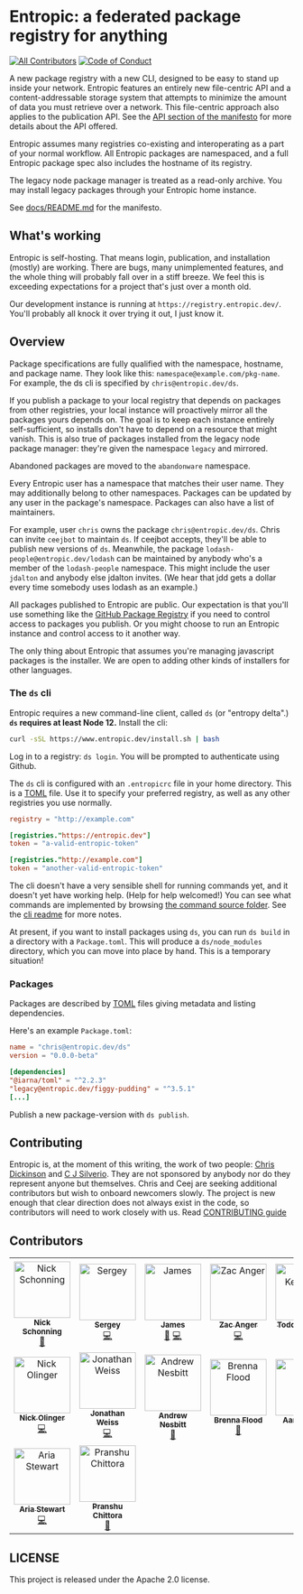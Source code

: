 # Entropic: a federated package registry for anything
[![All Contributors](https://img.shields.io/badge/all_contributors-16-orange.svg?style=flat-square)](#contributors) [![Code of Conduct](https://img.shields.io/badge/%E2%9D%A4-code%20of%20conduct-blue.svg?style=flat-square)](https://github.com/entropic-dev/entropic/blob/master/CODE_OF_CONDUCT.md)

A new package registry with a new CLI, designed to be easy to stand up inside your network. Entropic features an entirely new file-centric API and a content-addressable storage system that attempts to minimize the amount of data you must retrieve over a network. This file-centric approach also applies to the publication API. See the [API section of the manifesto](https://github.com/entropic-dev/entropic/tree/master/docs#apis) for more details about the API offered.

Entropic assumes many registries co-existing and interoperating as a part of your normal workflow. All Entropic packages are namespaced, and a full Entropic package spec also includes the hostname of its registry.

The legacy node package manager is treated as a read-only archive. You may install legacy packages through your Entropic home instance.

See [docs/README.md](docs/README.md) for the manifesto.

## What's working

Entropic is self-hosting. That means login, publication, and installation (mostly) are working. There are bugs, many unimplemented features, and the whole thing will probably fall over in a stiff breeze. We feel this is exceeding expectations for a project that's just over a month old.

Our development instance is running at `https://registry.entropic.dev/`. You'll probably all knock it over trying it out, I just know it.

## Overview

Package specifications are fully qualified with the namespace, hostname, and package name. They look like this: `namespace@example.com/pkg-name`. For example, the ds cli is specified by `chris@entropic.dev/ds`.

If you publish a package to your local registry that depends on packages from other registries, your local instance will proactively mirror all the packages yours depends on. The goal is to keep each instance entirely self-sufficient, so installs don't have to depend on a resource that might vanish. This is also true of packages installed from the legacy node package manager: they're given the namespace `legacy` and mirrored.

Abandoned packages are moved to the `abandonware` namespace.

Every Entropic user has a namespace that matches their user name. They may additionally belong to other namespaces. Packages can be updated by any user in the package's namespace. Packages can also have a list of maintainers.

For example, user `chris` owns the package `chris@entropic.dev/ds`. Chris can invite `ceejbot` to maintain `ds`. If ceejbot accepts, they'll be able to publish new versions of `ds`. Meanwhile, the package `lodash-people@entropic.dev/lodash` can be maintained by anybody who's a member of the `lodash-people` namespace. This might include the user `jdalton` and anybody else jdalton invites. (We hear that jdd gets a dollar every time somebody uses lodash as an example.)

All packages published to Entropic are public. Our expectation is that you'll use something like the [GitHub Package Registry](https://help.github.com/en/articles/about-github-package-registry) if you need to control access to packages you publish. Or you might choose to run an Entropic instance and control access to it another way.

The only thing about Entropic that assumes you're managing javascript packages is the installer. We are open to adding other kinds of installers for other languages.

### The `ds` cli

Entropic requires a new command-line client, called `ds` (or "entropy delta".) **`ds` requires at least Node 12.** Install the cli:

```sh
curl -sSL https://www.entropic.dev/install.sh | bash
```

Log in to a registry: `ds login`. You will be prompted to authenticate using Github.

The `ds` cli is configured with an `.entropicrc` file in your home directory. This is a [TOML](https://github.com/toml-lang/toml) file. Use it to specify your preferred registry, as well as any other registries you use normally.

```toml
registry = "http://example.com"

[registries."https://entropic.dev"]
token = "a-valid-entropic-token"

[registries."http://example.com"]
token = "another-valid-entropic-token"
```

The cli doesn't have a very sensible shell for running commands yet, and it doesn't yet have working help. (Help for help welcomed!) You can see what commands are implemented by browsing [the command source folder](./cli/lib/commands). See the [cli readme](./cli/README.md) for more notes.

At present, if you want to install packages using `ds`, you can run `ds build` in a directory with a `Package.toml`. This will produce a `ds/node_modules` directory, which you can move into place by hand. This is a temporary situation!

### Packages

Packages are described by [TOML](https://github.com/toml-lang/toml) files giving metadata and listing dependencies.

Here's an example `Package.toml`:

```toml
name = "chris@entropic.dev/ds"
version = "0.0.0-beta"

[dependencies]
"@iarna/toml" = "^2.2.3"
"legacy@entropic.dev/figgy-pudding" = "^3.5.1"
[...]
```

Publish a new package-version with `ds publish`.

## Contributing

Entropic is, at the moment of this writing, the work of two people: [Chris Dickinson](https://github.com/chrisdickinson) and [C J Silverio](https://github.com/ceejbot). They are not sponsored by anybody nor do they represent anyone but themselves. Chris and Ceej are seeking additional contributors but wish to onboard newcomers slowly. The project is new enough that clear direction does not always exist in the code, so contributors will need to work closely with us. Read [CONTRIBUTING guide](./CONTRIBUTING.md)

## Contributors

<!-- ALL-CONTRIBUTORS-LIST:START - Do not remove or modify this section -->
<!-- prettier-ignore -->
<table><tr><td align="center"><a href="https://github.com/nschonni"><img src="https://avatars2.githubusercontent.com/u/1297909?v=4" width="100px;" alt="Nick Schonning"/><br /><sub><b>Nick Schonning</b></sub></a><br /><a href="https://github.com/entropic-dev/entropic/commits?author=nschonni" title="Documentation">📖</a></td><td align="center"><a href="https://github.com/gribnoysup"><img src="https://avatars2.githubusercontent.com/u/5036933?v=4" width="100px;" alt="Sergey"/><br /><sub><b>Sergey</b></sub></a><br /><a href="https://github.com/entropic-dev/entropic/commits?author=gribnoysup" title="Code">💻</a></td><td align="center"><a href="https://jmes.tech"><img src="https://avatars0.githubusercontent.com/u/542140?v=4" width="100px;" alt="James"/><br /><sub><b>James</b></sub></a><br /><a href="https://github.com/entropic-dev/entropic/commits?author=varjmes" title="Documentation">📖</a> <a href="https://github.com/entropic-dev/entropic/commits?author=varjmes" title="Code">💻</a></td><td align="center"><a href="https://zacanger.com"><img src="https://avatars3.githubusercontent.com/u/12520493?v=4" width="100px;" alt="Zac Anger"/><br /><sub><b>Zac Anger</b></sub></a><br /><a href="https://github.com/entropic-dev/entropic/commits?author=zacanger" title="Code">💻</a></td><td align="center"><a href="https://tck.io"><img src="https://avatars3.githubusercontent.com/u/193412?v=4" width="100px;" alt="Todd Kennedy"/><br /><sub><b>Todd Kennedy</b></sub></a><br /><a href="https://github.com/entropic-dev/entropic/commits?author=toddself" title="Code">💻</a></td><td align="center"><a href="http://bytes.inso.cc/"><img src="https://avatars2.githubusercontent.com/u/36964?v=4" width="100px;" alt="Sébastien Cevey"/><br /><sub><b>Sébastien Cevey</b></sub></a><br /><a href="https://github.com/entropic-dev/entropic/commits?author=theefer" title="Code">💻</a></td><td align="center"><a href="http://www.linkedin.com/in/niklabh"><img src="https://avatars2.githubusercontent.com/u/874046?v=4" width="100px;" alt="Nikhil Ranjan"/><br /><sub><b>Nikhil Ranjan</b></sub></a><br /><a href="https://github.com/entropic-dev/entropic/commits?author=niklabh" title="Code">💻</a></td></tr><tr><td align="center"><a href="http://twitter.com/olingern"><img src="https://avatars1.githubusercontent.com/u/1470297?v=4" width="100px;" alt="Nick Olinger"/><br /><sub><b>Nick Olinger</b></sub></a><br /><a href="https://github.com/entropic-dev/entropic/commits?author=olingern" title="Code">💻</a></td><td align="center"><a href="https://linkedin.com/in/jonathanfweiss"><img src="https://avatars2.githubusercontent.com/u/39352?v=4" width="100px;" alt="Jonathan Weiss"/><br /><sub><b>Jonathan Weiss</b></sub></a><br /><a href="https://github.com/entropic-dev/entropic/commits?author=jonathanweiss" title="Code">💻</a></td><td align="center"><a href="http://nesbitt.io"><img src="https://avatars2.githubusercontent.com/u/1060?v=4" width="100px;" alt="Andrew Nesbitt"/><br /><sub><b>Andrew Nesbitt</b></sub></a><br /><a href="https://github.com/entropic-dev/entropic/commits?author=andrew" title="Documentation">📖</a></td><td align="center"><a href="http://brennx0r.com"><img src="https://avatars0.githubusercontent.com/u/3596466?v=4" width="100px;" alt="Brenna Flood"/><br /><sub><b>Brenna Flood</b></sub></a><br /><a href="https://github.com/entropic-dev/entropic/commits?author=brennx0r" title="Documentation">📖</a></td><td align="center"><a href="https://aaronross.tech"><img src="https://avatars1.githubusercontent.com/u/18172185?v=4" width="100px;" alt="Aaron Ross"/><br /><sub><b>Aaron Ross</b></sub></a><br /><a href="https://github.com/entropic-dev/entropic/commits?author=superhawk610" title="Documentation">📖</a></td><td align="center"><a href="http://ceejbot.github.io/"><img src="https://avatars3.githubusercontent.com/u/757502?v=4" width="100px;" alt="C J Silverio"/><br /><sub><b>C J Silverio</b></sub></a><br /><a href="https://github.com/entropic-dev/entropic/commits?author=ceejbot" title="Code">💻</a> <a href="https://github.com/entropic-dev/entropic/commits?author=ceejbot" title="Documentation">📖</a></td><td align="center"><a href="https://www.neversaw.us"><img src="https://avatars3.githubusercontent.com/u/37303?v=4" width="100px;" alt="Chris Dickinson"/><br /><sub><b>Chris Dickinson</b></sub></a><br /><a href="https://github.com/entropic-dev/entropic/commits?author=chrisdickinson" title="Code">💻</a> <a href="https://github.com/entropic-dev/entropic/commits?author=chrisdickinson" title="Documentation">📖</a></td></tr><tr><td align="center"><a href="http://dinhe.net/~aredridel/"><img src="https://avatars3.githubusercontent.com/u/2876?v=4" width="100px;" alt="Aria Stewart"/><br /><sub><b>Aria Stewart</b></sub></a><br /><a href="https://github.com/entropic-dev/entropic/commits?author=aredridel" title="Code">💻</a></td><td align="center"><a href="https://pranshuchittora.github.io"><img src="https://avatars2.githubusercontent.com/u/32242596?v=4" width="100px;" alt="Pranshu Chittora"/><br /><sub><b>Pranshu Chittora</b></sub></a><br /><a href="https://github.com/entropic-dev/entropic/commits?author=pranshuchittora" title="Documentation">📖</a></td></tr></table>

<!-- ALL-CONTRIBUTORS-LIST:END -->
## LICENSE

This project is released under the Apache 2.0 license.
